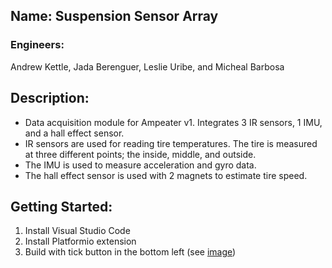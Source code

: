 ## Name: Suspension Sensor Array
### Engineers: 
Andrew Kettle, Jada Berenguer, Leslie Uribe, and Micheal Barbosa

## Description:
- Data acquisition module for Ampeater v1. Integrates 3 IR sensors, 1 IMU, and a hall effect sensor.
- IR sensors are used for reading tire temperatures. The tire is measured at three different points; the inside, middle, and outside. 
- The IMU is used to measure acceleration and gyro data. 
- The hall effect sensor is used with 2 magnets to estimate tire speed. 




## Getting Started:
1) Install Visual Studio Code
2) Install Platformio extension
3) Build with tick button in the bottom left (see [image](readme_src/build-button.png))